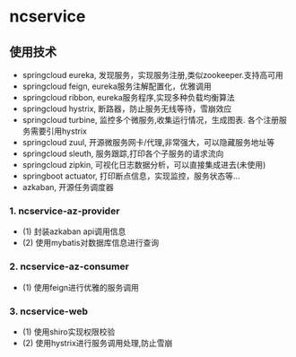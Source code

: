 # ncservice

## 使用技术

* springcloud eureka,  发现服务，实现服务注册,类似zookeeper.支持高可用
* springcloud feign,   eureka服务注解配置化，优雅调用
* springcloud ribbon,  eureka服务程序,实现多种负载均衡算法
* springcloud hystrix, 断路器，防止服务无线等待，雪崩效应
* springcloud turbine, 监控多个微服务,收集运行情况，生成图表. 各个注册服务需要引用hystrix
* springcloud zuul,    开源微服务网卡/代理,非常强大，可以隐藏服务地址等
* springcloud sleuth,  服务跟踪,打印各个子服务的请求流向
* springcloud zipkin,  可视化日志数据分析，可以直接集成进去(未使用)
* springboot actuator, 打印断点信息，实现监控，服务状态等...
* azkaban,             开源任务调度器


### 1. ncservice-az-provider 

* (1) 封装azkaban api调用信息
* (2) 使用mybatis对数据库信息进行查询

### 2. ncservice-az-consumer

* (1) 使用feign进行优雅的服务调用

### 3. ncservice-web

* (1) 使用shiro实现权限校验
* (2) 使用hystrix进行服务调用处理,防止雪崩